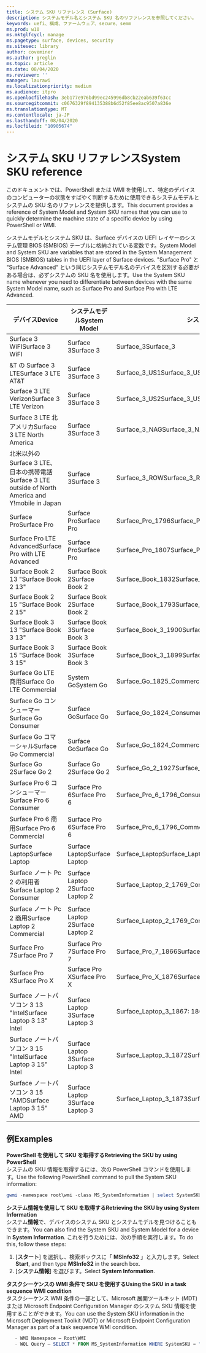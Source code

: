 ```yaml
---
title: システム SKU リファレンス (Surface)
description: システムモデル名とシステム SKU 名のリファレンスを参照してください。
keywords: uefi、構成、ファームウェア、secure、semm
ms.prod: w10
ms.mktglfcycl: manage
ms.pagetype: surface, devices, security
ms.sitesec: library
author: coveminer
ms.author: greglin
ms.topic: article
ms.date: 08/04/2020
ms.reviewer: ''
manager: laurawi
ms.localizationpriority: medium
ms.audience: itpro
ms.openlocfilehash: 3eb177e976bd99ec245996db8cb22eab639f63cc
ms.sourcegitcommit: c0676329f894135388b6d52f85ee8ac9507a836e
ms.translationtype: MT
ms.contentlocale: ja-JP
ms.lasthandoff: 08/04/2020
ms.locfileid: "10905674"
---
```

# <span data-ttu-id="61793-104">システム SKU リファレンス</span><span class="sxs-lookup"><span data-stu-id="61793-104">System SKU reference</span></span>

<span data-ttu-id="61793-105">このドキュメントでは、PowerShell または WMI を使用して、特定のデバイスのコンピューターの状態をすばやく判断するために使用できるシステムモデルとシステムの SKU 名のリファレンスを提供します。</span><span class="sxs-lookup"><span data-stu-id="61793-105">This document provides a reference of System Model and System SKU names that you can use to quickly determine the machine state of a specific device by using PowerShell or WMI.</span></span>

<span data-ttu-id="61793-106">システムモデルとシステム SKU は、Surface デバイスの UEFI レイヤーのシステム管理 BIOS (SMBIOS) テーブルに格納されている変数です。</span><span class="sxs-lookup"><span data-stu-id="61793-106">System Model and System SKU are variables that are stored in the System Management BIOS (SMBIOS) tables in the UEFI layer of Surface devices.</span></span> <span data-ttu-id="61793-107">"Surface Pro" と "Surface Advanced" という同じシステムモデル名のデバイスを区別する必要がある場合は、必ずシステムの SKU 名を使用します。</span><span class="sxs-lookup"><span data-stu-id="61793-107">Use the System SKU name whenever you need to differentiate between devices with the same System Model name, such as Surface Pro and Surface Pro with LTE Advanced.</span></span>

| <span data-ttu-id="61793-108">デバイス</span><span class="sxs-lookup"><span data-stu-id="61793-108">Device</span></span>   | <span data-ttu-id="61793-109">システムモデル</span><span class="sxs-lookup"><span data-stu-id="61793-109">System Model</span></span> | <span data-ttu-id="61793-110">システム SKU</span><span class="sxs-lookup"><span data-stu-id="61793-110">System SKU</span></span>       |
| ---------- | ----------- | -------------- |
| <span data-ttu-id="61793-111">Surface 3 WiFI</span><span class="sxs-lookup"><span data-stu-id="61793-111">Surface 3 WiFI</span></span>                                               | <span data-ttu-id="61793-112">Surface 3</span><span class="sxs-lookup"><span data-stu-id="61793-112">Surface 3</span></span>        | <span data-ttu-id="61793-113">Surface_3</span><span class="sxs-lookup"><span data-stu-id="61793-113">Surface_3</span></span>                        |
| <span data-ttu-id="61793-114">&T の Surface 3 LTE</span><span class="sxs-lookup"><span data-stu-id="61793-114">Surface 3 LTE AT&T</span></span>                                           | <span data-ttu-id="61793-115">Surface 3</span><span class="sxs-lookup"><span data-stu-id="61793-115">Surface 3</span></span>        | <span data-ttu-id="61793-116">Surface_3_US1</span><span class="sxs-lookup"><span data-stu-id="61793-116">Surface_3_US1</span></span>                    |
| <span data-ttu-id="61793-117">Surface 3 LTE Verizon</span><span class="sxs-lookup"><span data-stu-id="61793-117">Surface 3 LTE Verizon</span></span>                                        | <span data-ttu-id="61793-118">Surface 3</span><span class="sxs-lookup"><span data-stu-id="61793-118">Surface 3</span></span>        | <span data-ttu-id="61793-119">Surface_3_US2</span><span class="sxs-lookup"><span data-stu-id="61793-119">Surface_3_US2</span></span>                    |
| <span data-ttu-id="61793-120">Surface 3 LTE 北アメリカ</span><span class="sxs-lookup"><span data-stu-id="61793-120">Surface 3 LTE North America</span></span>                                  | <span data-ttu-id="61793-121">Surface 3</span><span class="sxs-lookup"><span data-stu-id="61793-121">Surface 3</span></span>        | <span data-ttu-id="61793-122">Surface_3_NAG</span><span class="sxs-lookup"><span data-stu-id="61793-122">Surface_3_NAG</span></span>                    |
| <span data-ttu-id="61793-123">北米以外の Surface 3 LTE、日本の携帯電話</span><span class="sxs-lookup"><span data-stu-id="61793-123">Surface 3 LTE outside of North America and Y!mobile in Japan</span></span> | <span data-ttu-id="61793-124">Surface 3</span><span class="sxs-lookup"><span data-stu-id="61793-124">Surface 3</span></span>        | <span data-ttu-id="61793-125">Surface_3_ROW</span><span class="sxs-lookup"><span data-stu-id="61793-125">Surface_3_ROW</span></span>                    |
| <span data-ttu-id="61793-126">Surface Pro</span><span class="sxs-lookup"><span data-stu-id="61793-126">Surface Pro</span></span>                                                  | <span data-ttu-id="61793-127">Surface Pro</span><span class="sxs-lookup"><span data-stu-id="61793-127">Surface Pro</span></span>      | <span data-ttu-id="61793-128">Surface_Pro_1796</span><span class="sxs-lookup"><span data-stu-id="61793-128">Surface_Pro_1796</span></span>                 |
| <span data-ttu-id="61793-129">Surface Pro LTE Advanced</span><span class="sxs-lookup"><span data-stu-id="61793-129">Surface Pro with LTE Advanced</span></span>                                | <span data-ttu-id="61793-130">Surface Pro</span><span class="sxs-lookup"><span data-stu-id="61793-130">Surface Pro</span></span>      | <span data-ttu-id="61793-131">Surface_Pro_1807</span><span class="sxs-lookup"><span data-stu-id="61793-131">Surface_Pro_1807</span></span>                 |
| <span data-ttu-id="61793-132">Surface Book 2 13 "</span><span class="sxs-lookup"><span data-stu-id="61793-132">Surface Book 2 13"</span></span>                                        | <span data-ttu-id="61793-133">Surface Book 2</span><span class="sxs-lookup"><span data-stu-id="61793-133">Surface Book 2</span></span>   | <span data-ttu-id="61793-134">Surface_Book_1832</span><span class="sxs-lookup"><span data-stu-id="61793-134">Surface_Book_1832</span></span>                |
| <span data-ttu-id="61793-135">Surface Book 2 15 "</span><span class="sxs-lookup"><span data-stu-id="61793-135">Surface Book 2 15"</span></span>                                        | <span data-ttu-id="61793-136">Surface Book 2</span><span class="sxs-lookup"><span data-stu-id="61793-136">Surface Book 2</span></span>   | <span data-ttu-id="61793-137">Surface_Book_1793</span><span class="sxs-lookup"><span data-stu-id="61793-137">Surface_Book_1793</span></span>                |
| <span data-ttu-id="61793-138">Surface Book 3 13 "</span><span class="sxs-lookup"><span data-stu-id="61793-138">Surface Book 3 13"</span></span>                                        | <span data-ttu-id="61793-139">Surface Book 3</span><span class="sxs-lookup"><span data-stu-id="61793-139">Surface Book 3</span></span>   | <span data-ttu-id="61793-140">Surface_Book_3_1900</span><span class="sxs-lookup"><span data-stu-id="61793-140">Surface_Book_3_1900</span></span>                |
| <span data-ttu-id="61793-141">Surface Book 3 15 "</span><span class="sxs-lookup"><span data-stu-id="61793-141">Surface Book 3 15"</span></span>                                        | <span data-ttu-id="61793-142">Surface Book 3</span><span class="sxs-lookup"><span data-stu-id="61793-142">Surface Book 3</span></span>   | <span data-ttu-id="61793-143">Surface_Book_3_1899</span><span class="sxs-lookup"><span data-stu-id="61793-143">Surface_Book_3_1899</span></span>
| <span data-ttu-id="61793-144">Surface Go LTE 商用</span><span class="sxs-lookup"><span data-stu-id="61793-144">Surface Go LTE Commercial</span></span> | <span data-ttu-id="61793-145">System Go</span><span class="sxs-lookup"><span data-stu-id="61793-145">System Go</span></span> | <span data-ttu-id="61793-146">Surface_Go_1825_Commercial</span><span class="sxs-lookup"><span data-stu-id="61793-146">Surface_Go_1825_Commercial</span></span> |
| <span data-ttu-id="61793-147">Surface Go コンシューマー</span><span class="sxs-lookup"><span data-stu-id="61793-147">Surface Go Consumer</span></span>                                          | <span data-ttu-id="61793-148">Surface Go</span><span class="sxs-lookup"><span data-stu-id="61793-148">Surface Go</span></span>       | <span data-ttu-id="61793-149">Surface_Go_1824_Consumer</span><span class="sxs-lookup"><span data-stu-id="61793-149">Surface_Go_1824_Consumer</span></span>         |
| <span data-ttu-id="61793-150">Surface Go コマーシャル</span><span class="sxs-lookup"><span data-stu-id="61793-150">Surface Go Commercial</span></span>                                        | <span data-ttu-id="61793-151">Surface Go</span><span class="sxs-lookup"><span data-stu-id="61793-151">Surface Go</span></span>       | <span data-ttu-id="61793-152">Surface_Go_1824_Commercial</span><span class="sxs-lookup"><span data-stu-id="61793-152">Surface_Go_1824_Commercial</span></span>       |
| <span data-ttu-id="61793-153">Surface Go 2</span><span class="sxs-lookup"><span data-stu-id="61793-153">Surface Go 2</span></span>                                                 | <span data-ttu-id="61793-154">Surface Go 2</span><span class="sxs-lookup"><span data-stu-id="61793-154">Surface Go 2</span></span>     | <span data-ttu-id="61793-155">Surface_Go_2_1927</span><span class="sxs-lookup"><span data-stu-id="61793-155">Surface_Go_2_1927</span></span>                |
| <span data-ttu-id="61793-156">Surface Pro 6 コンシューマー</span><span class="sxs-lookup"><span data-stu-id="61793-156">Surface Pro 6 Consumer</span></span>                                       | <span data-ttu-id="61793-157">Surface Pro 6</span><span class="sxs-lookup"><span data-stu-id="61793-157">Surface Pro 6</span></span>    | <span data-ttu-id="61793-158">Surface_Pro_6_1796_Consumer</span><span class="sxs-lookup"><span data-stu-id="61793-158">Surface_Pro_6_1796_Consumer</span></span>      |
| <span data-ttu-id="61793-159">Surface Pro 6 商用</span><span class="sxs-lookup"><span data-stu-id="61793-159">Surface Pro 6 Commercial</span></span>                                     | <span data-ttu-id="61793-160">Surface Pro 6</span><span class="sxs-lookup"><span data-stu-id="61793-160">Surface Pro 6</span></span>    | <span data-ttu-id="61793-161">Surface_Pro_6_1796_Commercial</span><span class="sxs-lookup"><span data-stu-id="61793-161">Surface_Pro_6_1796_Commercial</span></span>    |
| <span data-ttu-id="61793-162">Surface Laptop</span><span class="sxs-lookup"><span data-stu-id="61793-162">Surface Laptop</span></span>                                               | <span data-ttu-id="61793-163">Surface Laptop</span><span class="sxs-lookup"><span data-stu-id="61793-163">Surface Laptop</span></span>   | <span data-ttu-id="61793-164">Surface_Laptop</span><span class="sxs-lookup"><span data-stu-id="61793-164">Surface_Laptop</span></span>                   |
| <span data-ttu-id="61793-165">Surface ノート Pc 2 の利用者</span><span class="sxs-lookup"><span data-stu-id="61793-165">Surface Laptop 2 Consumer</span></span>                                    | <span data-ttu-id="61793-166">Surface Laptop 2</span><span class="sxs-lookup"><span data-stu-id="61793-166">Surface Laptop 2</span></span> | <span data-ttu-id="61793-167">Surface_Laptop_2_1769_Consumer</span><span class="sxs-lookup"><span data-stu-id="61793-167">Surface_Laptop_2_1769_Consumer</span></span>   |
| <span data-ttu-id="61793-168">Surface ノート Pc 2 商用</span><span class="sxs-lookup"><span data-stu-id="61793-168">Surface Laptop 2 Commercial</span></span>                                  | <span data-ttu-id="61793-169">Surface Laptop 2</span><span class="sxs-lookup"><span data-stu-id="61793-169">Surface Laptop 2</span></span> | <span data-ttu-id="61793-170">Surface_Laptop_2_1769_Commercial</span><span class="sxs-lookup"><span data-stu-id="61793-170">Surface_Laptop_2_1769_Commercial</span></span> |
| <span data-ttu-id="61793-171">Surface Pro 7</span><span class="sxs-lookup"><span data-stu-id="61793-171">Surface Pro 7</span></span>                 | <span data-ttu-id="61793-172">Surface Pro 7</span><span class="sxs-lookup"><span data-stu-id="61793-172">Surface Pro 7</span></span>    | <span data-ttu-id="61793-173">Surface_Pro_7_1866</span><span class="sxs-lookup"><span data-stu-id="61793-173">Surface_Pro_7_1866</span></span>         |
| <span data-ttu-id="61793-174">Surface Pro X</span><span class="sxs-lookup"><span data-stu-id="61793-174">Surface Pro X</span></span>                 | <span data-ttu-id="61793-175">Surface Pro X</span><span class="sxs-lookup"><span data-stu-id="61793-175">Surface Pro X</span></span>    | <span data-ttu-id="61793-176">Surface_Pro_X_1876</span><span class="sxs-lookup"><span data-stu-id="61793-176">Surface_Pro_X_1876</span></span>         |
| <span data-ttu-id="61793-177">Surface ノートパソコン 3 13 "Intel</span><span class="sxs-lookup"><span data-stu-id="61793-177">Surface Laptop 3 13" Intel</span></span> | <span data-ttu-id="61793-178">Surface Laptop 3</span><span class="sxs-lookup"><span data-stu-id="61793-178">Surface Laptop 3</span></span> | <span data-ttu-id="61793-179">Surface_Laptop_3_1867: 1868</span><span class="sxs-lookup"><span data-stu-id="61793-179">Surface_Laptop_3_1867:1868</span></span> |
| <span data-ttu-id="61793-180">Surface ノートパソコン 3 15 "Intel</span><span class="sxs-lookup"><span data-stu-id="61793-180">Surface Laptop 3 15" Intel</span></span> | <span data-ttu-id="61793-181">Surface Laptop 3</span><span class="sxs-lookup"><span data-stu-id="61793-181">Surface Laptop 3</span></span> | <span data-ttu-id="61793-182">Surface_Laptop_3_1872</span><span class="sxs-lookup"><span data-stu-id="61793-182">Surface_Laptop_3_1872</span></span>      |
| <span data-ttu-id="61793-183">Surface ノートパソコン 3 15 "AMD</span><span class="sxs-lookup"><span data-stu-id="61793-183">Surface Laptop 3 15" AMD</span></span>   | <span data-ttu-id="61793-184">Surface Laptop 3</span><span class="sxs-lookup"><span data-stu-id="61793-184">Surface Laptop 3</span></span> | <span data-ttu-id="61793-185">Surface_Laptop_3_1873</span><span class="sxs-lookup"><span data-stu-id="61793-185">Surface_Laptop_3_1873</span></span>      | 

## <span data-ttu-id="61793-186">例</span><span class="sxs-lookup"><span data-stu-id="61793-186">Examples</span></span> 

**<span data-ttu-id="61793-187">PowerShell を使用して SKU を取得する</span><span class="sxs-lookup"><span data-stu-id="61793-187">Retrieving the SKU by using PowerShell</span></span>**  
<span data-ttu-id="61793-188">システムの SKU 情報を取得するには、次の PowerShell コマンドを使用します。</span><span class="sxs-lookup"><span data-stu-id="61793-188">Use the following PowerShell command to pull the System SKU information:</span></span>

 ``` powershell  
gwmi -namespace root\wmi -class MS_SystemInformation | select SystemSKU 
```

**<span data-ttu-id="61793-189">システム情報を使用して SKU を取得する</span><span class="sxs-lookup"><span data-stu-id="61793-189">Retrieving the SKU by using System Information</span></span>**  
<span data-ttu-id="61793-190">システム**情報**で、デバイスのシステム SKU とシステムモデルを見つけることもできます。</span><span class="sxs-lookup"><span data-stu-id="61793-190">You can also find the System SKU and System Model for a device in **System Information**.</span></span> <span data-ttu-id="61793-191">これを行うためには、次の手順を実行します。</span><span class="sxs-lookup"><span data-stu-id="61793-191">To do this, follow these steps:</span></span>

1. <span data-ttu-id="61793-192">[**スタート**] を選択し、検索ボックスに「 **MSInfo32** 」と入力します。</span><span class="sxs-lookup"><span data-stu-id="61793-192">Select **Start**, and then type **MSInfo32** in the search box.</span></span>  
1. <span data-ttu-id="61793-193">[**システム情報**] を選びます。</span><span class="sxs-lookup"><span data-stu-id="61793-193">Select **System Information**.</span></span>

**<span data-ttu-id="61793-194">タスクシーケンスの WMI 条件で SKU を使用する</span><span class="sxs-lookup"><span data-stu-id="61793-194">Using the SKU in a task sequence WMI condition</span></span>**  
<span data-ttu-id="61793-195">タスクシーケンス WMI 条件の一部として、Microsoft 展開ツールキット (MDT) または Microsoft Endpoint Configuration Manager のシステム SKU 情報を使用することができます。</span><span class="sxs-lookup"><span data-stu-id="61793-195">You can use the System SKU information in the Microsoft Deployment Toolkit (MDT) or Microsoft Endpoint Configuration Manager as part of a task sequence WMI condition.</span></span>

 ``` powershell  
    - WMI Namespace – Root\WMI
    - WQL Query – SELECT * FROM MS_SystemInformation WHERE SystemSKU = "Surface_Pro_1796"
 ``` 
